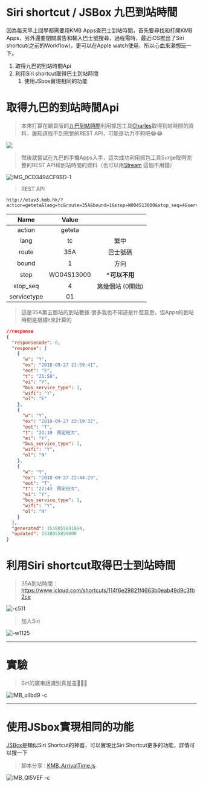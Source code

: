# Siri shortcut / JSBox 九巴到站時間

因為每天早上回學都需要用KMB Apps查巴士到站時間，首先要尋找和打開KMB Apps，另外還要閉關廣告和輸入巴士號搜尋，過程需時，最近iOS推出了Siri shortcut(之前的Workflow)，更可以在Apple watch使用，所以心血來潮想玩一下。


1. 取得九巴的到站時間Api
2. 利用Siri shortcut取得巴士到站時間
    1. 使用JSbox實現相同的功能

# 取得九巴的到站時間Api

> 本來打算在網頁版的[九巴到站時間](http://search.kmb.hk/KMBWebSite/index.aspx?lang=tc)利用抓包工具[Charles](https://www.google.com/url?sa=t&rct=j&q=&esrc=s&source=web&cd=1&cad=rja&uact=8&ved=2ahUKEwjg3NnTodvdAhVC62EKHcstBtcQFjAAegQICRAB&url=https%3A%2F%2Fwww.charlesproxy.com%2F&usg=AOvVaw0NQY3-KxOagyLymUCR6n1J)取得到站時間的資料，誰知道找不到完整的REST API，可能是功力不夠吧😂😂

![](http://notes.wingpage.net/media/15380507923034/15380544998427.jpg)


> 然後就嘗試在九巴的手機Apps入手，這次成功利用抓包工具Surge取得完整的REST API和到站時間的資料（也可以用[Stream](https://itunes.apple.com/hk/app/stream/id1312141691?mt=8) 這個不用錢）

![IMG_0CD3494CF9BD-1](http://notes.wingpage.net/media/15380507923034/IMG_0CD3494CF9BD-1.png)


> REST API

```url
http://etav3.kmb.hk/?action=geteta&lang=tc&route=35A&bound=1&stop=WO04S13000&stop_seq=4&servicetype=01
```


| Name | Value |  |
| :-: | :-: | :-: |
| action | geteta |  |
| lang | tc | 繁中 |
| route | 35A | 巴士號碼 |
| bound | 1 | 方向 |
| stop | WO04S13000 | ***可以不用** |
| stop_seq | 4 | 第幾個站 (0開始) |
| servicetype | 01 |  |

> 這是35A第五個站的到站數據
> 很多我也不知道是什麼意思，但Apps的到站時間是根據`t`來計算的

```json
//response
{
  "responsecode": 0,
  "response": [
    {
      "w": "Y",
      "ex": "2018-09-27 21:59:41",
      "eot": "E",
      "t": "21:58",
      "ei": "Y",
      "bus_service_type": 1,
      "wifi": "Y",
      "ol": "E"
    },
    {
      "w": "Y",
      "ex": "2018-09-27 22:19:32",
      "eot": "T",
      "t": "22:19　預定班次",
      "ei": "Y",
      "bus_service_type": 1,
      "wifi": "Y",
      "ol": "N"
    },
    {
      "w": "Y",
      "ex": "2018-09-27 22:44:29",
      "eot": "T",
      "t": "22:43　預定班次",
      "ei": "Y",
      "bus_service_type": 1,
      "wifi": "Y",
      "ol": "N"
    }
  ],
  "generated": 1538055891894,
  "updated": 1538055859000
}
```

# 利用Siri shortcut取得巴士到站時間

> 35A到站時間：https://www.icloud.com/shortcuts/114f6e29821f4663b0eab49d9c3fb2ce

![-c511](http://notes.wingpage.net/media/15380507923034/15382159233915.jpg)

> 加入Siri

![-w1125](http://notes.wingpage.net/media/15380507923034/15382167002461.jpg)


-------

# 實驗

> Siri的廣東話識別真是差💩💩💩

![IMB_olIbd9 -c](http://notes.wingpage.net/media/15380507923034/IMB_olIbd9.gif)



-------
# 使用JSbox實現相同的功能

[JSBox](https://docs.xteko.com/#/)是類似Siri Shortcut的神器，可以實現比Siri Shortcut更多的功能，詳情可以搜一下

> 腳本分享 : [KMB_ArrivalTime.js](https://xteko.com/redir?name=KMB到站時間&url=https://raw.githubusercontent.com/WingCH/JSBox_KMB/master/KMB_ArrivalTime.js&icon=icon_087&author=WingCH)

![IMB_QI5VEF -c](http://notes.wingpage.net/media/15380507923034/IMB_QI5VEF.gif)
